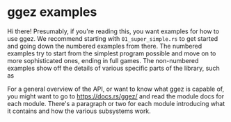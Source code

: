 # ggez examples

Hi there!  Presumably, if you're reading this, you want examples for how to use ggez.  We recommend starting with `01_super_simple.rs` to get started and going down the numbered examples from there.  The numbered examples try to start from the simplest program possible and move on to more sophisticated ones, ending in full games.  The non-numbered examples show off the details of various specific parts of the library, such as 

For a general overview of the API, or want to know what ggez is capable of, you might want to go to <https://docs.rs/ggez/> and read the module docs for each module.  There's a paragraph or two for each module introducing what it contains and how the various subsystems work.